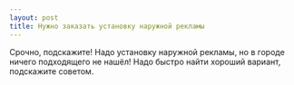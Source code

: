 ```yaml
---
layout: post 
title: Нужно заказать установку наружной рекламы 
--- 
```

Срочно, подскажите! Надо установку наружной рекламы, но в городе ничего подходящего не нашёл! Надо быстро найти хороший вариант, подскажите советом.